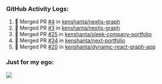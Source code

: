 

  <h3>GitHub Activity Logs:</h3>

  <!--START_SECTION:activity-->

1. 🎉 Merged PR [#4](https://github.com/kenshanta/nextjs-graph/pull/4) in [kenshanta/nextjs-graph](https://github.com/kenshanta/nextjs-graph)
2. 🎉 Merged PR [#3](https://github.com/kenshanta/nextjs-graph/pull/3) in [kenshanta/nextjs-graph](https://github.com/kenshanta/nextjs-graph)
3. 🎉 Merged PR [#25](https://github.com/kenshanta/sleek-company-portfolio/pull/25) in [kenshanta/sleek-company-portfolio](https://github.com/kenshanta/sleek-company-portfolio)
4. 🎉 Merged PR [#34](https://github.com/kenshanta/next-portfolio/pull/34) in [kenshanta/next-portfolio](https://github.com/kenshanta/next-portfolio)
5. 🎉 Merged PR [#20](https://github.com/kenshanta/dynamic-react-graph-app/pull/20) in [kenshanta/dynamic-react-graph-app](https://github.com/kenshanta/dynamic-react-graph-app)
      <!--END_SECTION:activity-->




### Just for my ego:

![](https://komarev.com/ghpvc/?username=kenshanta&color=orange&style=for-the-badge)

